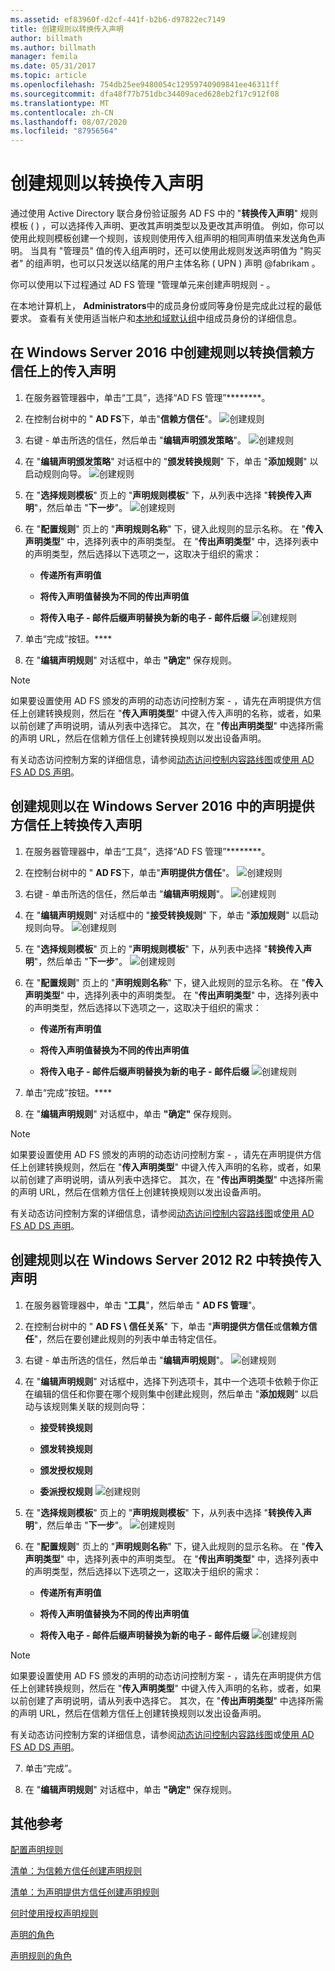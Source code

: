 ```yaml
---
ms.assetid: ef83960f-d2cf-441f-b2b6-d97822ec7149
title: 创建规则以转换传入声明
author: billmath
ms.author: billmath
manager: femila
ms.date: 05/31/2017
ms.topic: article
ms.openlocfilehash: 754db25ee9480054c12959740909841ee46311ff
ms.sourcegitcommit: dfa48f77b751dbc34409aced628eb2f17c912f08
ms.translationtype: MT
ms.contentlocale: zh-CN
ms.lasthandoff: 08/07/2020
ms.locfileid: "87956564"
---
```

# <a name="create-a-rule-to-transform-an-incoming-claim"></a>创建规则以转换传入声明


通过使用 Active Directory 联合身份验证服务 AD FS 中的 "**转换传入声明**" 规则模板 \( \) ，可以选择传入声明、更改其声明类型以及更改其声明值。 例如，你可以使用此规则模板创建一个规则，该规则使用传入组声明的相同声明值来发送角色声明。 当具有 "管理员" 值的传入组声明时，还可以使用此规则发送声明值为 "购买者" 的组声明，也可以只发送以结尾的用户主体名称 \( UPN \) 声明 @fabrikam 。

你可以使用以下过程通过 AD FS 管理 "管理单元来创建声明规则 \- 。

在本地计算机上， **Administrators**中的成员身份或同等身份是完成此过程的最低要求。  查看有关使用适当帐户和[本地和域默认组](https://go.microsoft.com/fwlink/?LinkId=83477)中组成员身份的详细信息。

## <a name="to-create-a-rule-to-transform-an-incoming-claim-on-a-relying-party-trust-in-windows-server-2016"></a>在 Windows Server 2016 中创建规则以转换信赖方信任上的传入声明

1.  在服务器管理器中，单击“工具”，选择“AD FS 管理”********。

2.  在控制台树中的 " **AD FS**下，单击"**信赖方信任**"。
![创建规则](media/Create-a-Rule-to-Pass-Through-or-Filter-an-Incoming-Claim/claimrule9.PNG)

3.  右键 \- 单击所选的信任，然后单击 "**编辑声明颁发策略**"。
![创建规则](media/Create-a-Rule-to-Pass-Through-or-Filter-an-Incoming-Claim/claimrule10.PNG)

4.  在 "**编辑声明颁发策略**" 对话框中的 "**颁发转换规则**" 下，单击 "**添加规则**" 以启动规则向导。
![创建规则](media/Create-a-Rule-to-Pass-Through-or-Filter-an-Incoming-Claim/claimrule11.PNG)

5.  在 "**选择规则模板**" 页上的 "**声明规则模板**" 下，从列表中选择 "**转换传入声明**"，然后单击 "**下一步**"。
![创建规则](media/Create-a-Rule-to-Transform-an-Incoming-Claim/transform3.PNG)

6.  在 "**配置规则**" 页上的 "**声明规则名称**" 下，键入此规则的显示名称。 在 "**传入声明类型**" 中，选择列表中的声明类型。 在 "**传出声明类型**" 中，选择列表中的声明类型，然后选择以下选项之一，这取决于组织的需求：

    -   **传递所有声明值**

    -   **将传入声明值替换为不同的传出声明值**

    -   **将传入电子 \- 邮件后缀声明替换为新的电子 \- 邮件后缀** 
 ![ 创建规则](media/Create-a-Rule-to-Transform-an-Incoming-Claim/transform4.PNG)

7.  单击“完成”按钮。****

8.  在 "**编辑声明规则**" 对话框中，单击 **"确定"** 保存规则。

> [!NOTE]
> 如果要设置使用 AD FS 颁发的声明的动态访问控制方案 \- ，请先在声明提供方信任上创建转换规则，然后在 "**传入声明类型**" 中键入传入声明的名称，或者，如果以前创建了声明说明，请从列表中选择它。 其次，在 "**传出声明类型**" 中选择所需的声明 URL，然后在信赖方信任上创建转换规则以发出设备声明。
>
> 有关动态访问控制方案的详细信息，请参阅[动态访问控制内容路线图](../../solution-guides/dynamic-access-control--scenario-overview.md)或[使用 AD FS AD DS 声明](/previous-versions/windows/it-pro/windows-server-2012-R2-and-2012/hh831504(v=ws.11))。

## <a name="to-create-a-rule-to-transform-an-incoming-claim-on-a-claims-provider-trust-in-windows-server-2016"></a>创建规则以在 Windows Server 2016 中的声明提供方信任上转换传入声明

1.  在服务器管理器中，单击“工具”，选择“AD FS 管理”********。

2.  在控制台树中的 " **AD FS**下，单击"**声明提供方信任**"。
![创建规则](media/Create-a-Rule-to-Pass-Through-or-Filter-an-Incoming-Claim/claimrule1.PNG)

3.  右键 \- 单击所选的信任，然后单击 "**编辑声明规则**"。
![创建规则](media/Create-a-Rule-to-Pass-Through-or-Filter-an-Incoming-Claim/claimrule2.PNG)

4.  在 "**编辑声明规则**" 对话框中的 "**接受转换规则**" 下，单击 "**添加规则**" 以启动规则向导。
![创建规则](media/Create-a-Rule-to-Pass-Through-or-Filter-an-Incoming-Claim/claimrule3.PNG)

5.  在 "**选择规则模板**" 页上的 "**声明规则模板**" 下，从列表中选择 "**转换传入声明**"，然后单击 "**下一步**"。
![创建规则](media/Create-a-Rule-to-Transform-an-Incoming-Claim/transform3.PNG)

6.  在 "**配置规则**" 页上的 "**声明规则名称**" 下，键入此规则的显示名称。 在 "**传入声明类型**" 中，选择列表中的声明类型。 在 "**传出声明类型**" 中，选择列表中的声明类型，然后选择以下选项之一，这取决于组织的需求：

    -   **传递所有声明值**

    -   **将传入声明值替换为不同的传出声明值**

    -   **将传入电子 \- 邮件后缀声明替换为新的电子 \- 邮件后缀** 
 ![ 创建规则](media/Create-a-Rule-to-Transform-an-Incoming-Claim/transform4.PNG)

7.  单击“完成”按钮。****

8.  在 "**编辑声明规则**" 对话框中，单击 **"确定"** 保存规则。

> [!NOTE]
> 如果要设置使用 AD FS 颁发的声明的动态访问控制方案 \- ，请先在声明提供方信任上创建转换规则，然后在 "**传入声明类型**" 中键入传入声明的名称，或者，如果以前创建了声明说明，请从列表中选择它。 其次，在 "**传出声明类型**" 中选择所需的声明 URL，然后在信赖方信任上创建转换规则以发出设备声明。
>
> 有关动态访问控制方案的详细信息，请参阅[动态访问控制内容路线图](../../solution-guides/dynamic-access-control--scenario-overview.md)或[使用 AD FS AD DS 声明](/previous-versions/windows/it-pro/windows-server-2012-R2-and-2012/hh831504(v=ws.11))。

## <a name="to-create-a-rule-to-transform-an-incoming-claim-in-windows-server-2012-r2"></a>创建规则以在 Windows Server 2012 R2 中转换传入声明

1.  在服务器管理器中，单击 "**工具**"，然后单击 " **AD FS 管理**"。

2.  在控制台树中的 " **AD FS \\ 信任关系**" 下，单击 "**声明提供方信任**或**信赖方信任**"，然后在要创建此规则的列表中单击特定信任。

3.  右键 \- 单击所选的信任，然后单击 "**编辑声明规则**"。
![创建规则](media/Create-a-Rule-to-Pass-Through-or-Filter-an-Incoming-Claim/claimrule6.PNG)

4.  在 "**编辑声明规则**" 对话框中，选择下列选项卡，其中一个选项卡依赖于你正在编辑的信任和你要在哪个规则集中创建此规则，然后单击 "**添加规则**" 以启动与该规则集关联的规则向导：

    -   **接受转换规则**

    -   **颁发转换规则**

    -   **颁发授权规则**

    -   **委派授权规则** 
 ![创建规则](media/Create-a-Rule-to-Permit-All-Users/permitall5.PNG)

5.  在 "**选择规则模板**" 页上的 "**声明规则模板**" 下，从列表中选择 "**转换传入声明**"，然后单击 "**下一步**"。
![创建规则](media/Create-a-Rule-to-Transform-an-Incoming-Claim/transform1.PNG)

6.  在 "**配置规则**" 页上的 "**声明规则名称**" 下，键入此规则的显示名称。 在 "**传入声明类型**" 中，选择列表中的声明类型。 在 "**传出声明类型**" 中，选择列表中的声明类型，然后选择以下选项之一，这取决于组织的需求：

    -   **传递所有声明值**

    -   **将传入声明值替换为不同的传出声明值**

    -   **将传入电子 \- 邮件后缀声明替换为新的电子 \- 邮件后缀** 
 ![ 创建规则](media/Create-a-Rule-to-Transform-an-Incoming-Claim/transform2.PNG)

> [!NOTE]
> 如果要设置使用 AD FS 颁发的声明的动态访问控制方案 \- ，请先在声明提供方信任上创建转换规则，然后在 "**传入声明类型**" 中键入传入声明的名称，或者，如果以前创建了声明说明，请从列表中选择它。 其次，在 "**传出声明类型**" 中选择所需的声明 URL，然后在信赖方信任上创建转换规则以发出设备声明。
>
> 有关动态访问控制方案的详细信息，请参阅[动态访问控制内容路线图](../../solution-guides/dynamic-access-control--scenario-overview.md)或[使用 AD FS AD DS 声明](/previous-versions/windows/it-pro/windows-server-2012-R2-and-2012/hh831504(v=ws.11))。

7. 单击“完成”。

8. 在 "**编辑声明规则**" 对话框中，单击 **"确定"** 保存规则。

## <a name="additional-references"></a>其他参考
[配置声明规则](Configure-Claim-Rules.md)

[清单：为信赖方信任创建声明规则](/previous-versions/windows/it-pro/windows-server-2012-R2-and-2012/ee913578(v=ws.11))

[清单：为声明提供方信任创建声明规则](/previous-versions/windows/it-pro/windows-server-2012-R2-and-2012/ee913564(v=ws.11))

[何时使用授权声明规则](../../ad-fs/technical-reference/When-to-Use-an-Authorization-Claim-Rule.md)

[声明的角色](../../ad-fs/technical-reference/The-Role-of-Claims.md)

[声明规则的角色](../../ad-fs/technical-reference/The-Role-of-Claim-Rules.md)
